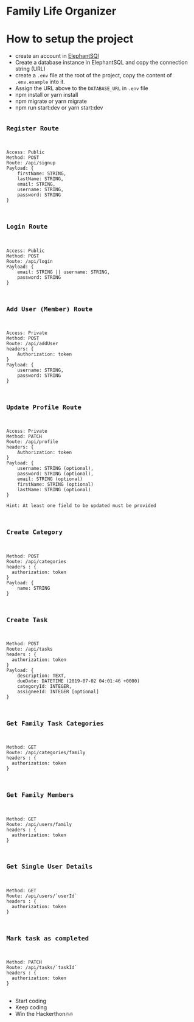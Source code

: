 # Family Life Organizer

# How to setup the project

- create an account in [ElephantSQl](https://customer.elephantsql.com/instance)
- Create a database instance in ElephantSQL and copy the connection string (URL)
- create a `.env` file at the root of the project, copy the content of `.env.example` into it.
- Assign the URL above to the `DATABASE_URL` in `.env` file
- npm install or yarn install
- npm migrate or yarn migrate
- npm run start:dev or yarn start:dev

<pre>
<h3>Register Route </h3>
<code>
Access: Public
Method: POST
Route: /api/signup
Payload: {
    firstName: STRING,
    lastName: STRING,
    email: STRING,
    username: STRING,
    password: STRING
}
</code>
</pre>

<pre>
<h3>Login Route </h3>
<code>
Access: Public
Method: POST
Route: /api/login
Payload: {
    email: STRING || username: STRING,
    password: STRING
}
</code>
</pre>

<pre>
<h3>Add User (Member) Route </h3>
<code>
Access: Private
Method: POST
Route: /api/addUser
headers: {
    Authorization: token
}
Payload: {
    username: STRING,
    password: STRING
}
</code>
</pre>


<pre>
<h3>Update Profile Route </h3>
<code>
Access: Private
Method: PATCH
Route: /api/profile
headers: {
    Authorization: token
}
Payload: {
    username: STRING (optional),
    password: STRING (optional),
    email: STRING (optional)
    firstName: STRING (optional)
    lastName: STRING (optional)
}

Hint: At least one field to be updated must be provided
</code>
</pre>

<pre>
<h3>Create Category </h3>
<code>
Method: POST
Route: /api/categories
headers : {
  authorization: token
}
Payload: {
    name: STRING 
}
</code>
</pre>

<pre>
<h3>Create Task </h3>
<code>
Method: POST
Route: /api/tasks
headers : {
  authorization: token
}
Payload: {
    description: TEXT,
    dueDate: DATETIME (2019-07-02 04:01:46 +0000)
    categoryId: INTEGER,
    assigneeId: INTEGER [optional]
}
</code>
</pre>

<pre>
<h3>Get Family Task Categories </h3>
<code>
Method: GET
Route: /api/categories/family
headers : {
  authorization: token
}
</code>
</pre>

<pre>
<h3>Get Family Members </h3>
<code>
Method: GET
Route: /api/users/family
headers : {
  authorization: token
}
</code>
</pre>

<pre>
<h3>Get Single User Details</h3>
<code>
Method: GET
Route: /api/users/`userId`
headers : {
  authorization: token
}
</code>
</pre>

<pre>
<h3>Mark task as completed</h3>
<code>
Method: PATCH
Route: /api/tasks/`taskId`
headers : {
  authorization: token
}
</code>
</pre>


- Start coding
- Keep coding
- Win the Hackerthon🔥🔥

